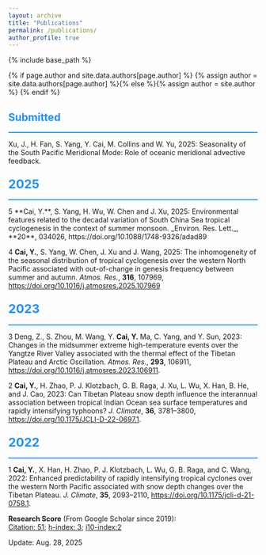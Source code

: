 ```yaml
---
layout: archive
title: "Publications"
permalink: /publications/
author_profile: true
---
```

{% include base_path %}

{% if page.author and site.data.authors[page.author] %}
  {% assign author = site.data.authors[page.author] %}{% else %}{% assign author = site.author %}
{% endif %}

## <span style="color:#1E90FF">Submitted</span>
<hr style="border: none; background-color: #1E90FF; height: 2px;"/>
Xu, J., H. Fan, S. Yang, Y. Cai, M. Collins and W. Yu, 2025: Seasonality of the South Pacific Meridional Mode: Role of oceanic meridional advective feedback.


### <span style="color:#1E90FF; font-size:1.5em">2025</span>
<hr style="border: none; background-color: #1E90FF; height: 2px;"/>
5 **Cai, Y.**, S. Yang, H. Wu, W. Chen and J. Xu, 2025: Environmental features related to the decadal variation of South China Sea tropical cyclogenesis in the context of summer monsoon. _Environ. Res. Lett._, **20**, 034026, https://doi.org/10.1088/1748-9326/adad89

4 **Cai, Y.**, S. Yang, W. Chen, J. Xu and J. Wang, 2025: The inhomogeneity of the seasonal distribution of tropical cyclogenesis over the western North Pacific associated with out-of-change in genesis frequency between summer and autumn. _Atmos. Res._, **316**, 107969, https://doi.org/10.1016/j.atmosres.2025.107969

### <span style="color:#1E90FF; font-size:1.5em">2023</span> 
<hr style="border: none; background-color: #1E90FF; height: 2px;"/>

3 Deng, Z., S. Zhou, M. Wang, Y. **Cai, Y.** Ma, C. Yang, and Y. Sun, 2023: Changes in the midsummer extreme high-temperature events over the Yangtze River Valley associated with the thermal effect of the Tibetan Plateau and Arctic Oscillation. _Atmos. Res._, **293**, 106911, https://doi.org/10.1016/j.atmosres.2023.106911.

2 **Cai, Y.**, H. Zhao, P. J. Klotzbach, G. B. Raga, J. Xu, L. Wu, X. Han, B. He, and J. Cao, 2023: Can Tibetan Plateau snow depth influence the interannual association between tropical Indian Ocean sea surface temperatures and rapidly intensifying typhoons?  _J. Climate_, **36**, 3781–3800, https://doi.org/10.1175/JCLI-D-22-0697.1. 

### <span style="color:#1E90FF; font-size:1.5em">2022</span> 
<hr style="border: none; background-color: #1E90FF; height: 2px;"/>

1  **Cai, Y.**, X. Han, H. Zhao, P. J. Klotzbach, L. Wu, G. B. Raga, and C. Wang, 2022: Enhanced predictability of rapidly intensifying tropical cyclones over the western North Pacific associated with snow depth changes over the Tibetan Plateau. _J. Climate_, **35**, 2093–2110, https://doi.org/10.1175/jcli-d-21-0758.1.

**Research Score** (From Google Scholar since 2019):<br> <u>Citation: 51</u>; <u>h-index: 3</u>; <u>i10-index:2</u>


Update: Aug. 28, 2025
